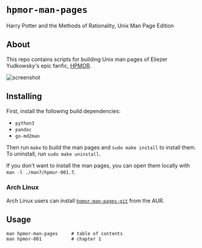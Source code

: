 # `hpmor-man-pages`

Harry Potter and the Methods of Rationality, Unix Man Page Edition

## About

This repo contains scripts for building Unix man pages of Eliezer Yudkowsky's epic fanfic, [HPMOR](https://www.hpmor.com/).

![screenshot](https://i.imgur.com/xKx2Gx2.png)

## Installing

First, install the following build dependencies:
* `python3`
* `pandoc`
* `go-md2man`

Then run `make` to build the man pages and `sudo make install` to install them. To uninstall, run `sudo make uninstall`.

If you don't want to install the man pages, you can open them locally with `man -l ./man7/hpmor-001.7`.

### Arch Linux

Arch Linux users can install [`hpmor-man-pages-git`](https://aur.archlinux.org/packages/hpmor-man-pages-git/) from the AUR.

## Usage

```
man hpmor-man-pages     # table of contents
man hpmor-001           # chapter 1
```
